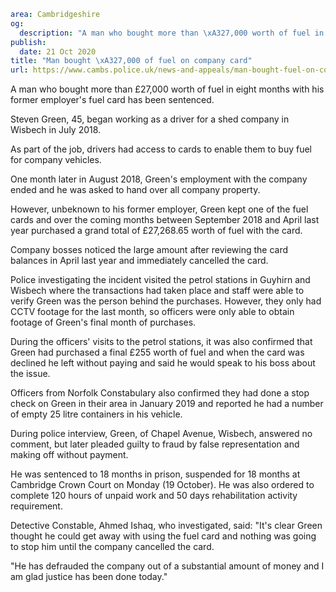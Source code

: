 ```yaml
area: Cambridgeshire
og:
  description: "A man who bought more than \xA327,000 worth of fuel in eight months with his former employer\u2019s fuel card has been sentenced."
publish:
  date: 21 Oct 2020
title: "Man bought \xA327,000 of fuel on company card"
url: https://www.cambs.police.uk/news-and-appeals/man-bought-fuel-on-company-card
```

A man who bought more than £27,000 worth of fuel in eight months with his former employer's fuel card has been sentenced.

Steven Green, 45, began working as a driver for a shed company in Wisbech in July 2018.

As part of the job, drivers had access to cards to enable them to buy fuel for company vehicles.

One month later in August 2018, Green's employment with the company ended and he was asked to hand over all company property.

However, unbeknown to his former employer, Green kept one of the fuel cards and over the coming months between September 2018 and April last year purchased a grand total of £27,268.65 worth of fuel with the card.

Company bosses noticed the large amount after reviewing the card balances in April last year and immediately cancelled the card.

Police investigating the incident visited the petrol stations in Guyhirn and Wisbech where the transactions had taken place and staff were able to verify Green was the person behind the purchases. However, they only had CCTV footage for the last month, so officers were only able to obtain footage of Green's final month of purchases.

During the officers' visits to the petrol stations, it was also confirmed that Green had purchased a final £255 worth of fuel and when the card was declined he left without paying and said he would speak to his boss about the issue.

Officers from Norfolk Constabulary also confirmed they had done a stop check on Green in their area in January 2019 and reported he had a number of empty 25 litre containers in his vehicle.

During police interview, Green, of Chapel Avenue, Wisbech, answered no comment, but later pleaded guilty to fraud by false representation and making off without payment.

He was sentenced to 18 months in prison, suspended for 18 months at Cambridge Crown Court on Monday (19 October). He was also ordered to complete 120 hours of unpaid work and 50 days rehabilitation activity requirement.

Detective Constable, Ahmed Ishaq, who investigated, said: "It's clear Green thought he could get away with using the fuel card and nothing was going to stop him until the company cancelled the card.

"He has defrauded the company out of a substantial amount of money and I am glad justice has been done today."

